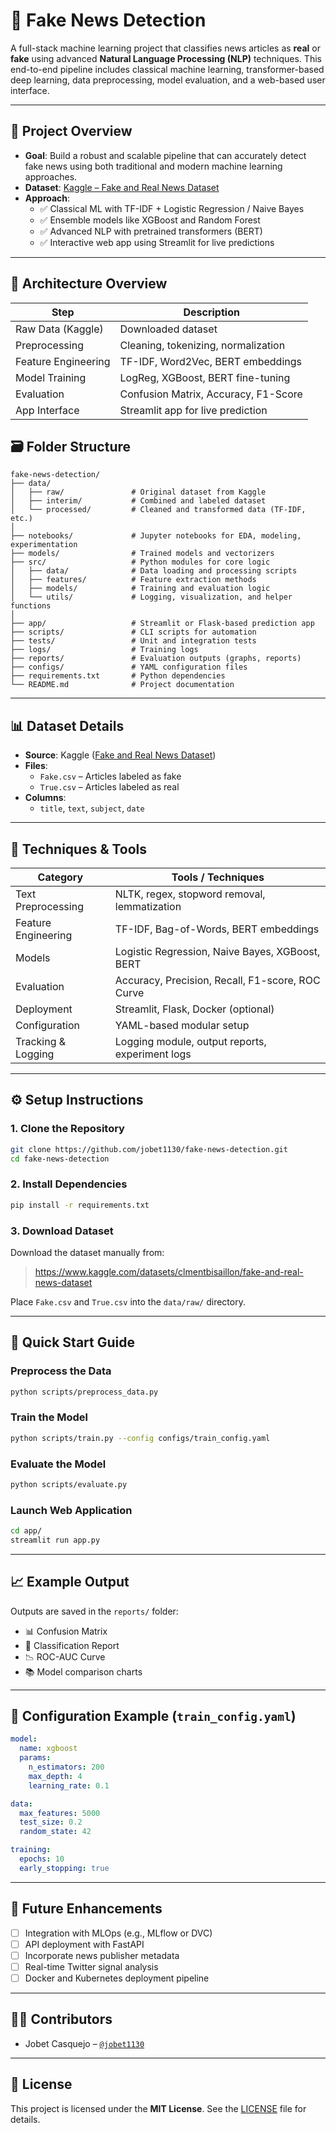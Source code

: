 # 📰 Fake News Detection

A full-stack machine learning project that classifies news articles as **real** or **fake** using advanced **Natural Language Processing (NLP)** techniques. This end-to-end pipeline includes classical machine learning, transformer-based deep learning, data preprocessing, model evaluation, and a web-based user interface.

---

## 🚀 Project Overview

- **Goal**: Build a robust and scalable pipeline that can accurately detect fake news using both traditional and modern machine learning approaches.
- **Dataset**: [Kaggle – Fake and Real News Dataset](https://www.kaggle.com/datasets/clmentbisaillon/fake-and-real-news-dataset)
- **Approach**:
  - ✅ Classical ML with TF-IDF + Logistic Regression / Naive Bayes
  - ✅ Ensemble models like XGBoost and Random Forest
  - ✅ Advanced NLP with pretrained transformers (BERT)
  - ✅ Interactive web app using Streamlit for live predictions

---

## 🧱 Architecture Overview

| Step                          | Description                           |
|-------------------------------|----------------------------------------|
| Raw Data (Kaggle)             | Downloaded dataset                    |
| Preprocessing                 | Cleaning, tokenizing, normalization   |
| Feature Engineering           | TF-IDF, Word2Vec, BERT embeddings     |
| Model Training                | LogReg, XGBoost, BERT fine-tuning     |
| Evaluation                    | Confusion Matrix, Accuracy, F1-Score  |
| App Interface                 | Streamlit app for live prediction     |


## 🗃️ Folder Structure

```
fake-news-detection/
├── data/
│   ├── raw/               # Original dataset from Kaggle
│   ├── interim/           # Combined and labeled dataset
│   └── processed/         # Cleaned and transformed data (TF-IDF, etc.)
│
├── notebooks/             # Jupyter notebooks for EDA, modeling, experimentation
├── models/                # Trained models and vectorizers
├── src/                   # Python modules for core logic
│   ├── data/              # Data loading and processing scripts
│   ├── features/          # Feature extraction methods
│   ├── models/            # Training and evaluation logic
│   └── utils/             # Logging, visualization, and helper functions
│
├── app/                   # Streamlit or Flask-based prediction app
├── scripts/               # CLI scripts for automation
├── tests/                 # Unit and integration tests
├── logs/                  # Training logs
├── reports/               # Evaluation outputs (graphs, reports)
├── configs/               # YAML configuration files
├── requirements.txt       # Python dependencies
└── README.md              # Project documentation
```

---

## 📊 Dataset Details

- **Source**: Kaggle ([Fake and Real News Dataset](https://www.kaggle.com/datasets/clmentbisaillon/fake-and-real-news-dataset))
- **Files**:
  - `Fake.csv` – Articles labeled as fake
  - `True.csv` – Articles labeled as real
- **Columns**:
  - `title`, `text`, `subject`, `date`

---

## 🧠 Techniques & Tools

| Category              | Tools / Techniques                                  |
|-----------------------|------------------------------------------------------|
| Text Preprocessing    | NLTK, regex, stopword removal, lemmatization         |
| Feature Engineering   | TF-IDF, Bag-of-Words, BERT embeddings                |
| Models                | Logistic Regression, Naive Bayes, XGBoost, BERT      |
| Evaluation            | Accuracy, Precision, Recall, F1-score, ROC Curve     |
| Deployment            | Streamlit, Flask, Docker (optional)                  |
| Configuration         | YAML-based modular setup                             |
| Tracking & Logging    | Logging module, output reports, experiment logs      |

---

## ⚙️ Setup Instructions

### 1. Clone the Repository
```bash
git clone https://github.com/jobet1130/fake-news-detection.git
cd fake-news-detection
```

### 2. Install Dependencies
```bash
pip install -r requirements.txt
```

### 3. Download Dataset
Download the dataset manually from:
> https://www.kaggle.com/datasets/clmentbisaillon/fake-and-real-news-dataset

Place `Fake.csv` and `True.csv` into the `data/raw/` directory.

---

## 🧪 Quick Start Guide

### Preprocess the Data
```bash
python scripts/preprocess_data.py
```

### Train the Model
```bash
python scripts/train.py --config configs/train_config.yaml
```

### Evaluate the Model
```bash
python scripts/evaluate.py
```

### Launch Web Application
```bash
cd app/
streamlit run app.py
```

---

## 📈 Example Output

Outputs are saved in the `reports/` folder:

- 📊 Confusion Matrix
- 📝 Classification Report
- 📉 ROC-AUC Curve
- 📚 Model comparison charts

---

## 🔐 Configuration Example (`train_config.yaml`)

```yaml
model:
  name: xgboost
  params:
    n_estimators: 200
    max_depth: 4
    learning_rate: 0.1

data:
  max_features: 5000
  test_size: 0.2
  random_state: 42

training:
  epochs: 10
  early_stopping: true
```

---

## 📌 Future Enhancements

- [ ] Integration with MLOps (e.g., MLflow or DVC)
- [ ] API deployment with FastAPI
- [ ] Incorporate news publisher metadata
- [ ] Real-time Twitter signal analysis
- [ ] Docker and Kubernetes deployment pipeline

---

## 👨‍💻 Contributors

- Jobet Casquejo – [`@jobet1130`](https://github.com/jobet1130)

---

## 📄 License

This project is licensed under the **MIT License**. See the [LICENSE](LICENSE) file for details.
